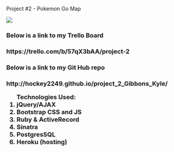 Project #2 - Pokemon Go Map 

<img src="https://upload.wikimedia.org/wikipedia/commons/thumb/f/f7/English_Pok%C3%A9mon_logo.svg/2000px-English_Pok%C3%A9mon_logo.svg.png">

<h3>Below is a link to my Trello Board<h3>
<p>https://trello.com/b/57qX3bAA/project-2<p>

<h3>Below is a link to my Git Hub repo<h3>
<p>http://hockey2249.github.io/project_2_Gibbons_Kyle/<p>

<ol>Technologies Used:
  <li>jQuery/AJAX</li>
  <li>Bootstrap CSS and JS</li>
  <li>Ruby & ActiveRecord</li>
  <li>Sinatra</li>
  <li>PostgresSQL</li>
  <li>Heroku (hosting)</li>
</ol>
